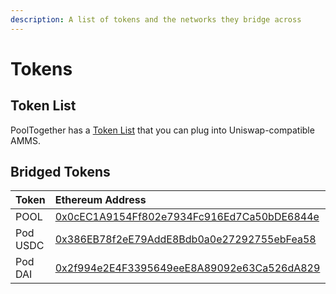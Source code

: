 ```yaml
---
description: A list of tokens and the networks they bridge across
---
```


# Tokens

## Token List

PoolTogether has a [Token List](https://github.com/pooltogether/pooltogether-token-list) that you can plug into Uniswap-compatible AMMS.

## Bridged Tokens

| Token | Ethereum Address | Polygon Address |
| :--- | :--- | :--- |
| POOL | [0x0cEC1A9154Ff802e7934Fc916Ed7Ca50bDE6844e](https://etherscan.io/address/0x0cEC1A9154Ff802e7934Fc916Ed7Ca50bDE6844e) | [0x25788a1a171ec66da6502f9975a15b609ff54cf6](https://explorer-mainnet.maticvigil.com/tokens/0x25788a1a171ec66Da6502f9975a15B609fF54CF6/token-transfers) |
| Pod USDC | [0x386EB78f2eE79AddE8Bdb0a0e27292755ebFea58](https://etherscan.io/address/0x386EB78f2eE79AddE8Bdb0a0e27292755ebFea58) | [0x96d161cbf38FACCeD333851A9cEf20936DDA88F4](https://explorer-mainnet.maticvigil.com/address/0x96d161cbf38FACCeD333851A9cEf20936DDA88F4/transactions) |
| Pod DAI | [0x2f994e2E4F3395649eeE8A89092e63Ca526dA829](https://etherscan.io/address/0x2f994e2E4F3395649eeE8A89092e63Ca526dA829) | [0x18C4315847Cf73D5028c8A98EAd16e862450E618](https://explorer-mainnet.maticvigil.com/address/0x18C4315847Cf73D5028c8A98EAd16e862450E618/transactions) |

